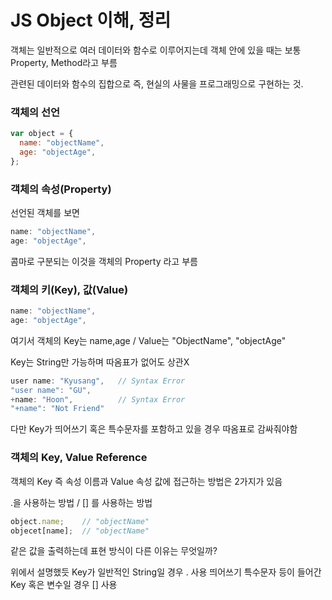 # JS Object 이해, 정리

객체는 일반적으로 여러 데이터와 함수로 이루어지는데 객체 안에 있을 때는 보통 Property, Method라고 부름

관련된 데이터와 함수의 집합으로 즉, 현실의 사물을 프로그래밍으로 구현하는 것.

### 객체의 선언
```js
var object = {
  name: "objectName",
  age: "objectAge",
};
```

### 객체의 속성(Property)
선언된 객체를 보면 
```js
name: "objectName",
age: "objectAge",
```
콤마로 구분되는 이것을 객체의 Property 라고 부름


### 객체의 키(Key), 값(Value)
```js
name: "objectName",
age: "objectAge",
```
여기서 객체의 Key는 name,age / Value는 "ObjectName", "objectAge"

Key는 String만 가능하며 따옴표가 없어도 상관X

```js
user name: "Kyusang",   // Syntax Error
"user name": "GU",      
+name: "Hoon",          // Syntax Error
"+name": "Not Friend"
```
다만 Key가 띄어쓰기 혹은 특수문자를 포함하고 있을 경우 따옴표로 감싸줘야함


### 객체의 Key, Value Reference
객체의 Key 즉 속성 이름과 Value 속성 값에 접근하는 방법은 2가지가 있음

.을 사용하는 방법 / [] 를 사용하는 방법

```js
object.name;    // "objectName"
objecet[name];  // "objectName"
```
같은 값을 출력하는데 표현 방식이 다른 이유는 무엇일까?

위에서 설명했듯 Key가 일반적인 String일 경우 . 사용
띄어쓰기 특수문자 등이 들어간 Key 혹은 변수일 경우 [] 사용




